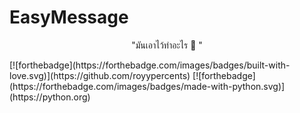 # EasyMessage
<p align="center">"มันเอาไว้ทำอะไร 🤔 "</p>
[![forthebadge](https://forthebadge.com/images/badges/built-with-love.svg)](https://github.com/royypercents)
[![forthebadge](https://forthebadge.com/images/badges/made-with-python.svg)](https://python.org)
